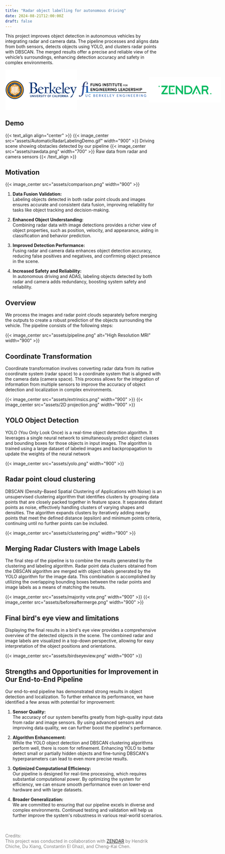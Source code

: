 ```yaml
---
title: "Radar object labelling for autonomous driving"
date: 2024-08-21T12:00:00Z
draft: false
---
```


This project improves object detection in autonomous vehicles by integrating radar and camera data. The pipeline processes and aligns data from both sensors, detects objects using YOLO, and clusters radar points with DBSCAN. The merged results offer a precise and reliable view of the vehicle’s surroundings, enhancing detection accuracy and safety in complex environments.

<div style="display: flex; justify-content: space-between; align-items: center;">
    <img src="assets/UC-Berkeley-Symbol.png" alt="UC Berkeley Symbol" width="230">
    <img src="assets/Fung-Logo.jpg" alt="Fung Logo" width="230">
    <img src="assets/zendar.png" alt="Zendar Logo" width="230">
</div>

## Demo
   
{{< text_align align="center" >}}
   {{< image_center src="assets/AutomaticRadarLabelingDemo.gif" width="900" >}}
   Driving scene showing obstacles detected by our pipeline
   {{< image_center src="assets/rawdata.png" width="700" >}}
   Raw data from radar and camera sensors
{{< /text_align >}}


## Motivation

{{< image_center src="assets/comparison.png" width="900" >}}

1. **Data Fusion Validation:**  
   Labeling objects detected in both radar point clouds and images ensures accurate and consistent data fusion, improving reliability for tasks like object tracking and decision-making.

2. **Enhanced Object Understanding:**  
   Combining radar data with image detections provides a richer view of object properties, such as position, velocity, and appearance, aiding in classification and behavior prediction.

3. **Improved Detection Performance:**  
   Fusing radar and camera data enhances object detection accuracy, reducing false positives and negatives, and confirming object presence in the scene.

4. **Increased Safety and Reliability:**  
   In autonomous driving and ADAS, labeling objects detected by both radar and camera adds redundancy, boosting system safety and reliability.

## Overview

We process the images and radar point clouds separately before merging the outputs to create a robust prediction of the objects surrounding the vehicle. The pipeline consists of the following steps:

{{< image_center src="assets/pipeline.png" alt="High Resolution MRI" width="900" >}}

## Coordinate Transformation

Coordinate transformation involves converting radar data from its native coordinate system (radar space) to a coordinate system that is aligned with the camera data (camera space). This process allows for the integration of information from multiple sensors to improve the accuracy of object detection and localization in complex environments.

{{< image_center src="assets/extrinsics.png"  width="900" >}}
{{< image_center src="assets/2D projection.png"  width="900" >}}

## YOLO Object Detection

YOLO (You Only Look Once) is a real-time object detection algorithm. It leverages a single neural network to simultaneously predict object classes and bounding boxes for those objects in input images. The algorithm is trained using a large dataset of labeled images and backpropagation to update the weights of the neural network

{{< image_center src="assets/yolo.png" width="900" >}}

## Radar point cloud clustering

DBSCAN (Density-Based Spatial Clustering of Applications with Noise) is an unsupervised clustering algorithm that identifies clusters by grouping data points that are closely packed together in feature space. It separates distant points as noise, effectively handling clusters of varying shapes and densities. The algorithm expands clusters by iteratively adding nearby points that meet the defined distance (epsilon) and minimum points criteria, continuing until no further points can be included.

{{< image_center src="assets/clustering.png" width="900" >}}

## Merging Radar Clusters with Image Labels

The final step of the pipeline is to combine the results generated by the clustering and labeling algorithm. Radar point data clusters obtained from the DBSCAN algorithm are merged with object labels generated by the YOLO algorithm for the image data. This combination is accomplished by utilizing the overlapping bounding boxes between the radar points and image labels as a means of matching the results.

{{< image_center src="assets/majority vote.png" width="900" >}}
{{< image_center src="assets/beforeaftermerge.png" width="900" >}}

## Final bird's eye view and limitations

Displaying the final results in a bird's eye view provides a comprehensive overview of the detected objects in the scene. The combined radar and image labels are visualized in a top-down perspective, allowing for easy interpretation of the object positions and orientations.

{{< image_center src="assets/birdseyeview.png" width="900" >}}

## Strengths and Opportunities for Improvement in Our End-to-End Pipeline

Our end-to-end pipeline has demonstrated strong results in object detection and localization. To further enhance its performance, we have identified a few areas with potential for improvement:

1. **Sensor Quality:**  
   The accuracy of our system benefits greatly from high-quality input data from radar and image sensors. By using advanced sensors and improving data quality, we can further boost the pipeline's performance.

2. **Algorithm Enhancement:**  
   While the YOLO object detection and DBSCAN clustering algorithms perform well, there is room for refinement. Enhancing YOLO to better detect small or partially hidden objects and fine-tuning DBSCAN's hyperparameters can lead to even more precise results.

3. **Optimized Computational Efficiency:**  
   Our pipeline is designed for real-time processing, which requires substantial computational power. By optimizing the system for efficiency, we can ensure smooth performance even on lower-end hardware and with large datasets.

4. **Broader Generalization:**  
   We are committed to ensuring that our pipeline excels in diverse and complex environments. Continued testing and validation will help us further improve the system's robustness in various real-world scenarios.

<br><br>
<span style="color: grey;"> Credits:</span> <br>
<span style="color: grey;">This project was conducted in collaboration with [ZENDAR](https://www.zendar.io/) by Hendrik Chiche, Du Xiang, Constantin El Ghazi, and Cheng-Kai Chen.</span>